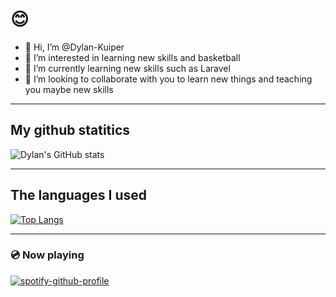 # 😊

- 👋 Hi, I’m @Dylan-Kuiper
- 👀 I’m interested in learning new skills and basketball
- 🌱 I’m currently learning new skills such as Laravel
- 💞️ I’m looking to collaborate with you to learn new things and teaching you maybe new skills
***
## My github statitics
![Dylan's GitHub stats](https://github-readme-stats.vercel.app/api?username=Dylan-Kuiper&show_icons=true&theme=swift)</br>
***
## The languages I used
[![Top Langs](https://github-readme-stats.vercel.app/api/top-langs/?username=Dylan-Kuiper&layout=compact)](https://github.com/Dylan-Kuiper/github-readme-stats)
***
### 💿 Now playing
[![spotify-github-profile](https://spotify-github-profile.vercel.app/api/view?uid=31t6afyffba734tihsv4kxxfibua?si=tyZ1vkhOSpiKsk72hFkE0A&cover_image=true&theme=novatorem&show_offline=false&background_color=121212&interchange=false&bar_color=33a346&bar_color_cover=false)](https://github.com/kittinan/spotify-github-profile)
